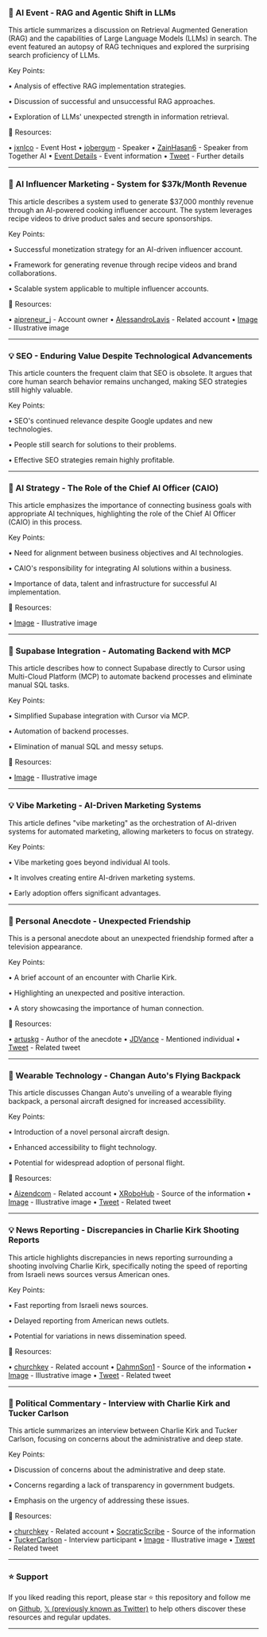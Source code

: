 ### 🤖 AI Event - RAG and Agentic Shift in LLMs

This article summarizes a discussion on Retrieval Augmented Generation (RAG) and the capabilities of Large Language Models (LLMs) in search.  The event featured an autopsy of RAG techniques and explored the surprising search proficiency of LLMs.


Key Points:

•  Analysis of effective RAG implementation strategies.

•  Discussion of successful and unsuccessful RAG approaches.

•  Exploration of LLMs' unexpected strength in information retrieval.


🔗 Resources:

• [jxnlco](https://x.com/jxnlco) -  Event Host
• [jobergum](https://x.com/jobergum) - Speaker
• [ZainHasan6](https://x.com/ZainHasan6) - Speaker from Together AI
• [Event Details](https://t.co/kWsq4hb8PC) -  Event information
• [Tweet](https://x.com/jobergum/status/1965852973235589328) -  Further details


---

### 🚀 AI Influencer Marketing - System for $37k/Month Revenue

This article describes a system used to generate $37,000 monthly revenue through an AI-powered cooking influencer account. The system leverages recipe videos to drive product sales and secure sponsorships.


Key Points:

•  Successful monetization strategy for an AI-driven influencer account.

•  Framework for generating revenue through recipe videos and brand collaborations.


• Scalable system applicable to multiple influencer accounts.


🔗 Resources:

• [aipreneur_j](https://x.com/aipreneur_j) - Account owner
• [AlessandroLavis](https://x.com/AlessandroLavis) - Related account
• [Image](https://pbs.twimg.com/media/G0kG62LW0AADz_L?format=jpg&name=small) -  Illustrative image



---

### 💡 SEO - Enduring Value Despite Technological Advancements

This article counters the frequent claim that SEO is obsolete. It argues that core human search behavior remains unchanged, making SEO strategies still highly valuable.


Key Points:

•  SEO's continued relevance despite Google updates and new technologies.

•  People still search for solutions to their problems.

•  Effective SEO strategies remain highly profitable.


---

### 🤖 AI Strategy - The Role of the Chief AI Officer (CAIO)

This article emphasizes the importance of connecting business goals with appropriate AI techniques, highlighting the role of the Chief AI Officer (CAIO) in this process.


Key Points:

•  Need for alignment between business objectives and AI technologies.

•  CAIO's responsibility for integrating AI solutions within a business.

•  Importance of data, talent and infrastructure for successful AI implementation.


🔗 Resources:

• [Image](https://pbs.twimg.com/media/G0gA5i7WQAAQaC7.jpg) - Illustrative image


---

### 🚀 Supabase Integration - Automating Backend with MCP

This article describes how to connect Supabase directly to Cursor using Multi-Cloud Platform (MCP) to automate backend processes and eliminate manual SQL tasks.


Key Points:

•  Simplified Supabase integration with Cursor via MCP.

•  Automation of backend processes.

•  Elimination of manual SQL and messy setups.



🔗 Resources:

• [Image](https://pbs.twimg.com/media/G0kNf6XaMAMYKra?format=jpg&name=small) - Illustrative image


---

### 💡 Vibe Marketing - AI-Driven Marketing Systems

This article defines "vibe marketing" as the orchestration of AI-driven systems for automated marketing, allowing marketers to focus on strategy.


Key Points:

•  Vibe marketing goes beyond individual AI tools.

•  It involves creating entire AI-driven marketing systems.

•  Early adoption offers significant advantages.


---

### 🤖 Personal Anecdote - Unexpected Friendship

This is a personal anecdote about an unexpected friendship formed after a television appearance.


Key Points:

•  A brief account of an encounter with Charlie Kirk.

•  Highlighting an unexpected and positive interaction.

•  A story showcasing the importance of human connection.


🔗 Resources:

• [artuskg](https://x.com/artuskg) -  Author of the anecdote
• [JDVance](https://x.com/JDVance) -  Mentioned individual
• [Tweet](https://x.com/JDVance/status/1965985360606888182) -  Related tweet


---

### 🚀 Wearable Technology - Changan Auto's Flying Backpack

This article discusses Changan Auto's unveiling of a wearable flying backpack, a personal aircraft designed for increased accessibility.


Key Points:

•  Introduction of a novel personal aircraft design.

•  Enhanced accessibility to flight technology.

•  Potential for widespread adoption of personal flight.


🔗 Resources:

• [Aizendcom](https://x.com/Aizendcom) -  Related account
• [XRoboHub](https://x.com/XRoboHub) -  Source of the information
• [Image](https://pbs.twimg.com/amplify_video_thumb/1965826974003376129/img/t11e3pOaIT1u7cOe.jpg) -  Illustrative image
• [Tweet](https://x.com/XRoboHub/status/1965827099157234049) - Related tweet



---

### 💡 News Reporting - Discrepancies in Charlie Kirk Shooting Reports

This article highlights discrepancies in news reporting surrounding a shooting involving Charlie Kirk, specifically noting the speed of reporting from Israeli news sources versus American ones.


Key Points:

•  Fast reporting from Israeli news sources.

•  Delayed reporting from American news outlets.

•  Potential for variations in news dissemination speed.


🔗 Resources:

• [churchkey](https://x.com/churchkey) - Related account
• [DahmnSon1](https://x.com/DahmnSon1) - Source of the information
• [Image](https://pbs.twimg.com/amplify_video_thumb/1965906049656852480/img/V4kiLMYiEZXw5byc.jpg) - Illustrative image
• [Tweet](https://x.com/DahmnSon1/status/1965907182022742281) - Related tweet


---

### 🤖 Political Commentary - Interview with Charlie Kirk and Tucker Carlson

This article summarizes an interview between Charlie Kirk and Tucker Carlson, focusing on concerns about the administrative and deep state.


Key Points:

•  Discussion of concerns about the administrative and deep state.

•  Concerns regarding a lack of transparency in government budgets.

•  Emphasis on the urgency of addressing these issues.


🔗 Resources:

• [churchkey](https://x.com/churchkey) - Related account
• [SocraticScribe](https://x.com/SocraticScribe) - Source of the information
• [TuckerCarlson](https://x.com/TuckerCarlson) - Interview participant
• [Image](https://pbs.twimg.com/amplify_video_thumb/1965981268572565504/img/5yhKaF0GkkmTKS3K.jpg) - Illustrative image
• [Tweet](https://x.com/SocraticScribe/status/1965981373203923228) - Related tweet


---

### ⭐️ Support

If you liked reading this report, please star ⭐️ this repository and follow me on [Github](https://github.com/Drix10), [𝕏 (previously known as Twitter)](https://x.com/DRIX_10_) to help others discover these resources and regular updates.

---